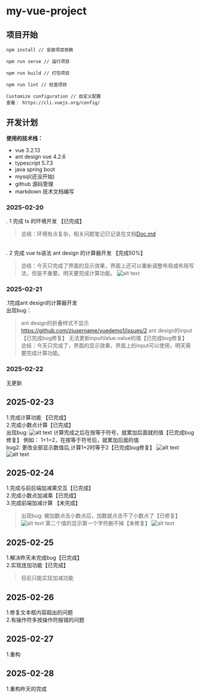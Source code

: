 # my-vue-project

## 项目开始
```
npm install // 安装项目依赖

npm run serve // 运行项目

npm run build // 打包项目

npm run lint // 检查项目

Customize configuration // 自定义配置
查看： https://cli.vuejs.org/config/
```

## 开发计划

**使用的技术栈：**
+ vue 3.2.13
+ ant design vue 4.2.6
+ typescript 5.7.3
+ java spring boot  
+ mysql(还没开始) 
+ github 源码管理
+ markdown 技术文档编写 

### 2025-02-20
. 1 完成 ts 的环境开发 【已完成】 
> 总结：环境有点复杂，相关问题笔记已记录在文档[Doc.md](Doc.md)

\
. 2 完成 vue  ts语法  ant design 的计算器开发 【完成50%】
> 总结：今天只完成了界面的显示效果，界面上还可以重新调整布局或布局写法，但是不重要。明天要完成计算功能。 
![alt text](bimg/jsq-1.png)

### 2025-02-21
.1完成ant design的计算器开发
\
出现bug：
>ant design的折叠样式不显示
https://github.com/zjusername/vuedemo1/issues/2
ant design的input【已完成bug修复】
无法更新inputValue.value的值【已完成bug修复】
\
总结：今天只完成了，界面的显示效果，界面上的input可以使用，明天需要完成计算功能。

### 2025-02-22
无更新

## 2025-02-23
1.完成计算功能 【已完成】
\
2.完成小数点计算【已完成】
\
出现bug:
![alt text](bimg/jsq-2.png)
计算完成之后在按等于符号，就累加后面就的值【已完成bug修复】
例如：
1+1=2，在按等于符号后，就累加后面的值
\
bug2:
更改全部显示数值后,计算1+2时等于2【已完成bug修复】
![alt text](bimg/bug-1+2等于2(2).png)
![alt text](bimg/bug-1+2等于2.png)

## 2025-02-24
1.完成与前后端加减乘交互【已完成】
\
2.完成小数点加减乘【已完成】
\
3.完成前端加减计算 【未完成】
>出现bug:
被加数点击小数点后，加数就点击不了小数点了【已修复】
![alt text](bimg/bug-2.png)
第二个值的显示第一个字符删不掉【未修复】
![alt text](bimg/bug-3.png)

## 2025-02-25
1.解决昨天未完成bug【已完成】
\
2.实现连加功能【已完成】
>目前只能实现加减功能

## 2025-02-26
1.修复文本框内容超出的问题
\
2.有操作符多按操作符报错的问题

## 2025-02-27
1.重构

## 2025-02-28
1.重构昨天的完成